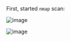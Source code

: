 First, started `nmap` scan:

![image](https://github.com/user-attachments/assets/8735bfb6-bd24-4ce8-bd0a-553df8af2b74)

![image](https://github.com/user-attachments/assets/df5db28c-2abf-45f9-9ae8-fac1fb405ee3)

